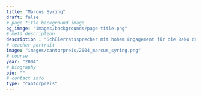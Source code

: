 ```yaml
---
title: "Marcus Syring"
draft: false
# page title background image
bg_image: "images/backgrounds/page-title.png"
# meta description
description : "Schülerratssprecher mit hohem Engagement für die Reko des GCG, Organisator der Schülerdemonstrationen, Studium: Geschichte, Politikwissenschaften und Französisch in Halle, Doktorand an der Eberhard Karls Universität Tübingen"
# teacher portrait
image: "images/cantorpreis/2004_marcus_syring.png"
# course
year: "2004"
# biography
bio: ""
# contact info
type: "cantorpreis"
---
```

